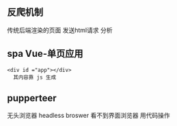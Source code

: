 ## 反爬机制

  传统后端渲染的页面
    发送html请求  分析 

  ## spa Vue-单页应用
    <div id ="app"></div>
      其内容靠 js 生成

## pupperteer
  无头浏览器 
  headless broswer
  看不到界面浏览器  用代码操作